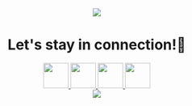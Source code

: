 <div align='center'>
<img src='https://capsule-render.vercel.app/api?type=waving&color=gradient&height=100&text=Hello!&animation=fadeIn'/>
<h1>Let's stay in connection!💬</h1>
</div>

<div align='center'>
<a href="https://www.linkedin.com/in/vokoloven/">
  <img height="50" src="https://user-images.githubusercontent.com/48805990/231769385-7dcc8bdf-c422-4f69-962c-76dd1e027cd6.png"/>
</a>
<a href="https://www.facebook.com/ruslan.volovenko/">
  <img height="50" src="https://user-images.githubusercontent.com/48805990/231770930-bb7ce785-2858-40e0-b798-994ab60b8f20.png"/>
</a>
  <a href="https://t.me/vokoloven">
  <img height="50" src="https://user-images.githubusercontent.com/48805990/231772072-62d14c21-7797-4957-a8c6-e76bb805cd98.png"/>
</a>
    <a href="https://www.instagram.com/vokoloven/">
  <img height="50" src="https://user-images.githubusercontent.com/48805990/231772749-03e95ab0-d564-46c3-be53-da252beb2ee1.png"/>
</a>
</div>
<div align='center'>
  <img src="https://user-images.githubusercontent.com/48805990/231774886-7046bdaa-f7a7-478f-bb05-66202cf75ab4.gif"/>
</div>

<!--
**Vokoloven/Vokoloven** is a ✨ _special_ ✨ repository because its `README.md` (this file) appears on your GitHub profile.

Here are some ideas to get you started:

- 🔭 I’m currently working on ...!
- 🌱 I’m currently learning ...
- 👯 I’m looking to collaborate on ...!
- 🤔 I’m looking for help with ...
- 💬 Ask me about ...
- 📫 How to reach me: ...
- 😄 Pronouns: ...
- ⚡ Fun fact: ...
-->
